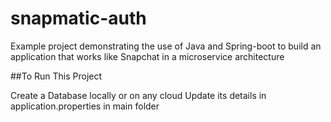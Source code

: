 # snapmatic-auth
Example project demonstrating the use of Java and Spring-boot to build an application that works like Snapchat in a microservice architecture

##To Run This Project

Create a Database locally or on any cloud
Update its details in application.properties in main folder
